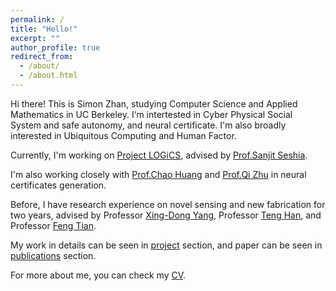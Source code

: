 ```yaml
---
permalink: /
title: "Hello!"
excerpt: ""
author_profile: true
redirect_from: 
  - /about/
  - /about.html
---
```


Hi there! This is Simon Zhan, studying Computer Science and Applied Mathematics in UC Berkeley. I‘m intertested in Cyber Physical Social System and safe autonomy, and neural certificate. I'm also broadly interested in Ubiquitous Computing and Human Factor. 

Currently, I'm working on [Project LOGiCS](https://logics.design/#), advised by [Prof.Sanjit Seshia](http://people.eecs.berkeley.edu/~sseshia/).

I'm also working closely with [Prof.Chao Huang](https://chaohuang2018.github.io/main/) and [Prof.Qi Zhu](http://zhulab.eecs.northwestern.edu/) in neural certificates generation. 

Before, I have research experience on novel sensing and new fabrication for two years, advised by Professor [Xing-Dong Yang](https://www.cs.dartmouth.edu/~xingdong/), Professor [Teng Han](http://teng-han.com/), and Professor [Feng Tian](https://lcs.ios.ac.cn/~fengt/).

My work in details can be seen in [project](/portfolio) section, and paper can be seen in [publications](/publications) section. 

For more about me, you can check my [CV](/files/CV_Simon_Zhan.pdf).


